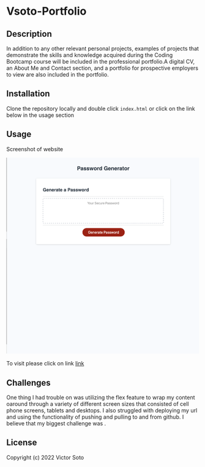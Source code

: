 # Vsoto-Portfolio

## Description
In addition to any other relevant personal projects, examples of projects that demonstrate the skills and knowledge acquired during the Coding Bootcamp course will be included in the professional portfolio.A digital CV, an About Me and Contact section, and a portfolio for prospective employers to view are also included in the portfolio.

## Installation

Clone the repository locally and double click `index.html` or click on the link below in the usage section


## Usage

Screenshot of website

![Screenshot](assets/Images/Screenshotofpasswordgenerator.png)

To visit please click on link [link](https://vsoto7697.github.io/Vsoto-Portfolio/)

## Challenges
One thing I had trouble on was utilizing the flex feature to wrap my content oaround through a variety of different screen sizes that consisted of cell phone screens, tablets and desktops. I also struggled with deploying my url and using the functionality of pushing and pulling to and from github. I believe that my biggest challenge was . 

## License


Copyright (c) 2022 Victor Soto